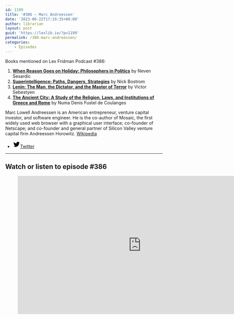 ```yaml
---
id: 1199
title: '#386 – Marc Andreessen'
date: '2023-06-22T17:19:35+00:00'
author: librarian
layout: post
guid: 'https://lexlib.io/?p=1199'
permalink: /386-marc-andreessen/
categories:
    - Episodes
---
```


Books mentioned on Lex Fridman Podcast #386:

1. [**When Reason Goes on Holiday: Philosophers in Politics**](https://amzn.to/3p9emny) by Neven Sesardic
2. **[Superintelligence: Paths, Dangers, Strategies](https://amzn.to/46vXHvh)** by Nick Bostrom
3. **[Lenin: The Man, the Dictator, and the Master of Terror](https://amzn.to/3NHTxJ3)** by Victor Sebestyen
4. **[The Ancient City: A Study of the Religion, Laws, and Institutions of Greece and Rome](https://amzn.to/42Wkptt)** by Numa Denis Fustel de Coulanges

Marc Lowell Andreessen is an American entrepreneur, venture capital investor, and software engineer. He is the co-author of Mosaic, the first widely used web browser with a graphical user interface; co-founder of Netscape; and co-founder and general partner of Silicon Valley venture capital firm Andreessen Horowitz. [Wikipedia](https://en.wikipedia.org/wiki/Marc_Andreessen)

- [<svg aria-hidden="true" focusable="false" height="24" version="1.1" viewbox="0 0 24 24" width="24" xmlns="http://www.w3.org/2000/svg"><path d="M22.23,5.924c-0.736,0.326-1.527,0.547-2.357,0.646c0.847-0.508,1.498-1.312,1.804-2.27 c-0.793,0.47-1.671,0.812-2.606,0.996C18.324,4.498,17.257,4,16.077,4c-2.266,0-4.103,1.837-4.103,4.103 c0,0.322,0.036,0.635,0.106,0.935C8.67,8.867,5.647,7.234,3.623,4.751C3.27,5.357,3.067,6.062,3.067,6.814 c0,1.424,0.724,2.679,1.825,3.415c-0.673-0.021-1.305-0.206-1.859-0.513c0,0.017,0,0.034,0,0.052c0,1.988,1.414,3.647,3.292,4.023 c-0.344,0.094-0.707,0.144-1.081,0.144c-0.264,0-0.521-0.026-0.772-0.074c0.522,1.63,2.038,2.816,3.833,2.85 c-1.404,1.1-3.174,1.756-5.096,1.756c-0.331,0-0.658-0.019-0.979-0.057c1.816,1.164,3.973,1.843,6.29,1.843 c7.547,0,11.675-6.252,11.675-11.675c0-0.178-0.004-0.355-0.012-0.531C20.985,7.47,21.68,6.747,22.23,5.924z"></path></svg><span class="wp-block-social-link-label screen-reader-text">Twitter</span>](https://twitter.com/pmarca)

- - - - - -

## Watch or listen to episode #386

<figure class="wp-block-embed is-type-video is-provider-youtube wp-block-embed-youtube wp-embed-aspect-16-9 wp-has-aspect-ratio"><div class="wp-block-embed__wrapper"><iframe allow="accelerometer; autoplay; clipboard-write; encrypted-media; gyroscope; picture-in-picture; web-share" allowfullscreen="" frameborder="0" height="443" loading="lazy" src="https://www.youtube.com/embed/-hxeDjAxvJ8?feature=oembed" title="Marc Andreessen: Future of the Internet, Technology, and AI | Lex Fridman Podcast #386" width="788"></iframe></div></figure>